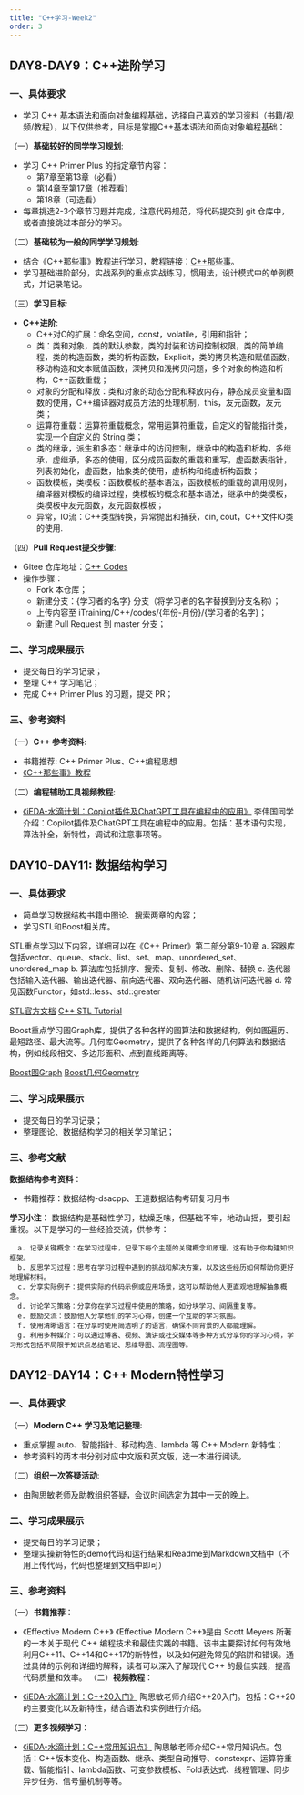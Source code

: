 ```yaml
---
title: "C++学习-Week2"
order: 3
---
```

## DAY8-DAY9：C++进阶学习

### 一、具体要求

- 学习 C++ 基本语法和面向对象编程基础，选择自己喜欢的学习资料（书籍/视频/教程），以下仅供参考，目标是掌握C++基本语法和面向对象编程基础：

（一）**基础较好的同学学习规划**:

   - 学习 C++ Primer Plus 的指定章节内容：
     - 第7章至第13章（必看）
     - 第14章至第17章（推荐看）
     - 第18章（可选看）
   - 每章挑选2-3个章节习题并完成，注意代码规范，将代码提交到 git 仓库中，或者直接跳过本部分的学习。

（二）**基础较为一般的同学学习规划**:

   - 结合《C++那些事》教程进行学习，教程链接：[C++那些事](https://light-city.github.io/)。
   - 学习基础进阶部分，实战系列的重点实战练习，惯用法，设计模式中的单例模式，并记录笔记。
   
（三）**学习目标**:

   - **C++进阶**:
     - C++对C的扩展：命名空间，const，volatile，引用和指针；
     - 类：类和对象，类的默认参数，类的封装和访问控制权限，类的简单编程，类的构造函数，类的析构函数，Explicit，类的拷贝构造和赋值函数，移动构造和文本赋值函数，深拷贝和浅拷贝问题，多个对象的构造和析构，C++函数重载；
     - 对象的分配和释放：类和对象的动态分配和释放内存，静态成员变量和函数的使用，C++编译器对成员方法的处理机制，this，友元函数，友元类；
     - 运算符重载：运算符重载概念，常用运算符重载，自定义的智能指针类，实现一个自定义的 String 类；
     - 类的继承，派生和多态：继承中的访问控制，继承中的构造和析构，多继承，虚继承，多态的使用，区分成员函数的重载和重写，虚函数表指针，列表初始化，虚函数，抽象类的使用，虚析构和纯虚析构函数；
     - 函数模板，类模板：函数模板的基本语法，函数模板的重载的调用规则，编译器对模板的编译过程，类模板的概念和基本语法，继承中的类模板，类模板中友元函数，友元函数模板；
     - 异常，IO流：C++类型转换，异常抛出和捕获，cin, cout，C++文件IO类的使用.

（四）**Pull Request提交步骤**:

   - Gitee 仓库地址：[C++ Codes](https://gitee.com/oscc-project/iTraining/tree/master/C++/codes)
   - 操作步骤：
     - Fork 本仓库；
     - 新建分支：{学习者的名字} 分支（将学习者的名字替换到分支名称）；
     - 上传内容至 iTraining/C++/codes/{年份-月份}/{学习者的名字}；
     - 新建 Pull Request 到 master 分支；

### 二、学习成果展示

- 提交每日的学习记录；
- 整理 C++ 学习笔记；
- 完成 C++ Primer Plus 的习题，提交 PR；

### 三、参考资料

（一）**C++ 参考资料**:

   - 书籍推荐: C++ Primer Plus、C++编程思想
   - [《C++那些事》教程](https://light-city.github.io/)

（二）**编程辅助工具视频教程**:

   - [《iEDA-水滴计划：Copilot插件及ChatGPT工具在编程中的应用》](https://www.bilibili.com/video/BV1eh4y1C7Ys)
   李伟国同学介绍：Copilot插件及ChatGPT工具在编程中的应用。包括：基本语句实现，算法补全，新特性，调试和注意事项等。

## DAY10-DAY11: 数据结构学习

### 一、具体要求

- 简单学习数据结构书籍中图论、搜索两章的内容；
- 学习STL和Boost相关库。

STL重点学习以下内容，详细可以在《C++ Primer》第二部分第9-10章
   a. 容器库包括vector、queue、stack、list、set、map、unordered_set、unordered_map
   b. 算法库包括排序、搜索、复制、修改、删除、替换
   c. 迭代器包括输入迭代器、输出迭代器、前向迭代器、双向迭代器、随机访问迭代器
   d. 常见函数Functor，如std::less、std::greater

[STL官方文档](https://www.cppreference.com/Cpp_STL_ReferenceManual.pdf)
[C++ STL Tutorial](https://www.runoob.com/cplusplus/cpp-stl-tutorial.html)

Boost重点学习图Graph库，提供了各种各样的图算法和数据结构，例如图遍历、最短路径、最大流等。几何库Geometry，提供了各种各样的几何算法和数据结构，例如线段相交、多边形面积、点到直线距离等。

[Boost图Graph](https://www.boost.org/doc/libs/1_75_0/libs/graph/doc/index.html)
[Boost几何Geometry](https://www.boost.org/doc/libs/1_85_0/libs/geometry/)

### 二、学习成果展示

- 提交每日的学习记录；
- 整理图论、数据结构学习的相关学习笔记；

### 三、参考文献

**数据结构参考资料**：

   - 书籍推荐：数据结构-dsacpp、王道数据结构考研复习用书

**学习小注：** 数据结构是基础性学习，枯燥乏味，但基础不牢，地动山摇，要引起重视。以下是学习的一些经验交流，供参考：

      a. 记录关键概念：在学习过程中，记录下每个主题的关键概念和原理。这有助于你构建知识框架。
      b. 反思学习过程：思考在学习过程中遇到的挑战和解决方案，以及这些经历如何帮助你更好地理解材料。
      c. 分享实际例子：提供实际的代码示例或应用场景，这可以帮助他人更直观地理解抽象概念。
      d. 讨论学习策略：分享你在学习过程中使用的策略，如分块学习、间隔重复等。
      e. 鼓励交流：鼓励他人分享他们的学习心得，创建一个互助的学习氛围。
      f. 使用清晰语言：在分享时使用简洁明了的语言，确保不同背景的人都能理解。
      g. 利用多种媒介：可以通过博客、视频、演讲或社交媒体等多种方式分享你的学习心得，学习形式包括不局限于知识点总结笔记、思维导图、流程图等。

## DAY12-DAY14：C++ Modern特性学习

### 一、具体要求

（一）**Modern C++ 学习及笔记整理**:

   - 重点掌握 auto、智能指针、移动构造、lambda 等 C++ Modern 新特性；
   - 参考资料的两本书分别对应中文版和英文版，选一本进行阅读。

（二）**组织一次答疑活动**:

   - 由陶思敏老师及助教组织答疑，会议时间选定为其中一天的晚上。

### 二、学习成果展示

- 提交每日的学习记录；
- 整理实操新特性的demo代码和运行结果和Readme到Markdown文档中（不用上传代码，代码也整理到文档中即可）

### 三、参考资料

（一）**书籍推荐**：

   - 《Effective Modern C++》
   《Effective Modern C++》是由 Scott Meyers 所著的一本关于现代 C++ 编程技术和最佳实践的书籍。该书主要探讨如何有效地利用C++11、C++14和C++17的新特性，以及如何避免常见的陷阱和错误。通过具体的示例和详细的解释，读者可以深入了解现代 C++ 的最佳实践，提高代码质量和效率。
（二）**视频教程**：

   - [《iEDA-水滴计划：C++20入门》](https://www.bilibili.com/video/BV1Em4y1x7oe)
   陶思敏老师介绍C++20入门。包括：C++20的主要变化以及新特性，结合语法和实例进行介绍。

（三）**更多视频学习**：

   - [《iEDA-水滴计划：C++常用知识点》](https://www.bilibili.com/video/BV19F411y7sq)
    陶思敏老师介绍C++常用知识点。包括：C++版本变化、构造函数、继承、类型自动推导、constexpr、运算符重载、智能指针、lambda函数、可变参数模板、Fold表达式、线程管理、同步异步任务、信号量机制等等。
